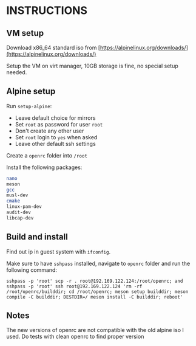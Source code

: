 # INSTRUCTIONS

## VM setup

Download x86_64 standard iso from [https://alpinelinux.org/downloads/](https://alpinelinux.org/downloads/)

Setup the VM on virt manager, 10GB storage is fine, no special setup needed.

## Alpine setup

Run `setup-alpine`:

- Leave default choice for mirrors
- Set `root` as password for user `root`
- Don't create any other user
- Set `root` login to `yes` when asked
- Leave other default ssh settings

Create a `openrc` folder into `/root`

Install the following packages:

```bash
nano
meson
gcc
musl-dev
cmake
linux-pam-dev
audit-dev
libcap-dev
```

## Build and install

Find out ip in guest system with `ifconfig`.

Make sure to have `sshpass` installed, navigate to `openrc` folder and run the following command:

```fish
sshpass -p 'root' scp -r . root@192.169.122.124:/root/openrc; and sshpass -p 'root' ssh root@192.169.122.124 'rm -rf /root/openrc/builddir; cd /root/openrc; meson setup builddir; meson compile -C builddir; DESTDIR=/ meson install -C builddir; reboot'
```

## Notes

The new versions of openrc are not compatible with the old alpine iso I used. Do tests with clean openrc to find proper version
